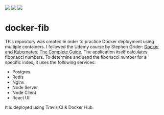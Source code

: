 ![](https://github.com/vlmaier/docker-fib/actions/workflows/build-client.yml/badge.svg)
![](https://github.com/vlmaier/docker-fib/actions/workflows/build-server.yml/badge.svg)
![](https://github.com/vlmaier/docker-fib/actions/workflows/build-worker.yml/badge.svg)

# docker-fib

This repository was created in order to practice Docker deployment using multiple containers. I followed the Udemy course by Stephen Grider: [Docker and Kubernetes: The Complete Guide](https://www.udemy.com/docker-and-kubernetes-the-complete-guide).
The application itself calculates fibonacci numbers. To determine and send the fibonacci number for a specific index, it uses the following services:

- Postgres
- Redis
- Nginx
- Node Server
- Node Client
- React UI

It is deployed using Travis CI & Docker Hub.
